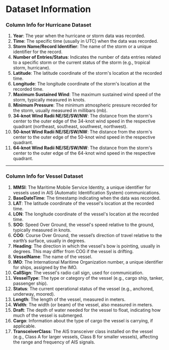 # Dataset Information

### **Column Info for Hurricane Dataset**

1. **Year**: The year when the hurricane or storm data was recorded.
2. **Time**: The specific time (usually in UTC) when the data was recorded.
3. **Storm Name/Record Identifier**: The name of the storm or a unique identifier for the record.
4. **Number of Entries/Status**: Indicates the number of data entries related to a specific storm or the current status of the storm (e.g., tropical storm, hurricane).
5. **Latitude**: The latitude coordinate of the storm's location at the recorded time.
6. **Longitude**: The longitude coordinate of the storm's location at the recorded time.
7. **Maximum Sustained Wind**: The maximum sustained wind speed of the storm, typically measured in knots.
8. **Minimum Pressure**: The minimum atmospheric pressure recorded for the storm, usually measured in millibars (mb).
9. **34-knot Wind Radii NE/SE/SW/NW**: The distance from the storm's center to the outer edge of the 34-knot wind speed in the respective quadrant (northeast, southeast, southwest, northwest).
10. **50-knot Wind Radii NE/SE/SW/NW**: The distance from the storm's center to the outer edge of the 50-knot wind speed in the respective quadrant.
11. **64-knot Wind Radii NE/SE/SW/NW**: The distance from the storm's center to the outer edge of the 64-knot wind speed in the respective quadrant.

---

### **Column Info for Vessel Dataset**

1. **MMSI**: The Maritime Mobile Service Identity, a unique identifier for vessels used in AIS (Automatic Identification System) communications.
2. **BaseDateTime**: The timestamp indicating when the data was recorded.
3. **LAT**: The latitude coordinate of the vessel's location at the recorded time.
4. **LON**: The longitude coordinate of the vessel's location at the recorded time.
5. **SOG**: Speed Over Ground, the vessel's speed relative to the ground, typically measured in knots.
6. **COG**: Course Over Ground, the vessel’s direction of travel relative to the earth’s surface, usually in degrees.
7. **Heading**: The direction in which the vessel's bow is pointing, usually in degrees. This may differ from COG if the vessel is drifting.
8. **VesselName**: The name of the vessel.
9. **IMO**: The International Maritime Organization number, a unique identifier for ships, assigned by the IMO.
10. **CallSign**: The vessel's radio call sign, used for communication.
11. **VesselType**: The type or category of the vessel (e.g., cargo ship, tanker, passenger ship).
12. **Status**: The current operational status of the vessel (e.g., anchored, underway, moored).
13. **Length**: The length of the vessel, measured in meters.
14. **Width**: The width (or beam) of the vessel, also measured in meters.
15. **Draft**: The depth of water needed for the vessel to float, indicating how much of the vessel is submerged.
16. **Cargo**: Information about the type of cargo the vessel is carrying, if applicable.
17. **TransceiverClass**: The AIS transceiver class installed on the vessel (e.g., Class A for larger vessels, Class B for smaller vessels), affecting the range and frequency of AIS signals.
